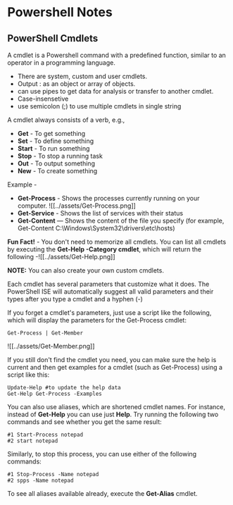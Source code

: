 # Powershell Notes
## PowerShell Cmdlets

A cmdlet is a Powershell command with a predefined function, similar to an operator in a programming language.

- There are system, custom and user cmdlets.
- Output : as an object or array of objects.
- can use pipes to get data for analysis or transfer to another cmdlet.
- Case-insensetive
- use semicolon (;) to use multiple cmdlets in single string

A cmdlet always consists of a verb, e.g.,
- **Get** - To get something
- **Set** - To define something
- **Start** - To run something
- **Stop** - To stop a running task
- **Out** - To output something
- **New** - To create something

Example - 

- **Get-Process** - Shows the processes currently running on your computer.
![[../assets/Get-Process.png]]
- **Get-Service** - Shows the list of services with their status
- **Get-Content** — Shows the content of the file you specify (for example, Get-Content C:\Windows\System32\drivers\etc\hosts)

**Fun Fact!** -
You don't need to memorize all cmdlets. You can list all cmdlets by executing the **Get-Help -Category cmdlet**, which will return the following -![[../assets/Get-Help.png]]

**NOTE:** You can also create your own custom cmdlets.

Each cmdlet has several parameters that customize what it does. The PowerShell ISE will automatically suggest all valid parameters and their types after you type a cmdlet and a hyphen (-)

If you forget a cmdlet's parameters, just use a script like the following, which will display the parameters for the Get-Process cmdlet:

```
Get-Process | Get-Member
```
 
![[../assets/Get-Member.png]]

If you still don't find the cmdlet you need, you can make sure the help is current and then get examples for a cmdlet (such as Get-Process) using a script like this:

```
Update-Help #to update the help data
Get-Help Get-Process -Examples
```

You can also use aliases, which are shortened cmdlet names. For instance, instead of **Get-Help** you can use just **Help**. Try running the following two commands and see whether you get the same result:

```
#1 Start-Process notepad
#2 start notepad
```

Similarly, to stop this process, you can use either of the following commands:

```
#1 Stop-Process -Name notepad
#2 spps -Name notepad
```

To see all aliases available already, execute the **Get-Alias** cmdlet.



